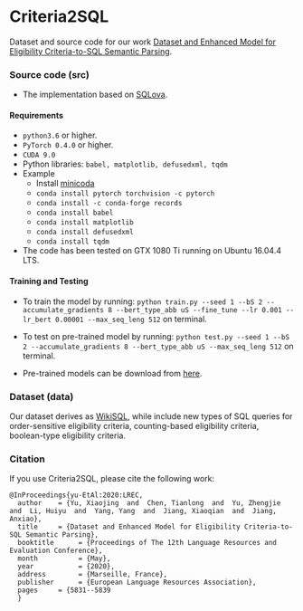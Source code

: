 
# Criteria2SQL

Dataset and source code for our work [Dataset and Enhanced Model for Eligibility Criteria-to-SQL Semantic Parsing](http://www.lrec-conf.org/proceedings/lrec2020/pdf/2020.lrec-1.714.pdf).

### Source code (src)
- The implementation based on [SQLova](https://github.com/naver/sqlova). 
#### Requirements
- `python3.6` or higher.
- `PyTorch 0.4.0` or higher.
- `CUDA 9.0`
- Python libraries: `babel, matplotlib, defusedxml, tqdm`
- Example
    - Install [minicoda](https://conda.io/miniconda.html)
    - `conda install pytorch torchvision -c pytorch`
    - `conda install -c conda-forge records`
    - `conda install babel` 
    - `conda install matplotlib`
    - `conda install defusedxml`
    - `conda install tqdm`
- The code has been tested on GTX 1080 Ti running on Ubuntu 16.04.4 LTS.

#### Training and Testing

- To train the model by running:
 `python train.py --seed 1 --bS 2 --accumulate_gradients 8 --bert_type_abb uS --fine_tune --lr 0.001 --lr_bert 0.00001 --max_seq_leng 512` on terminal.

- To test on pre-trained model by running:
 `python test.py --seed 1 --bS 2 --accumulate_gradients 8 --bert_type_abb uS --max_seq_leng 512` on terminal.

- Pre-trained models can be download from [here](https://github.com/xiaojingyu92/Criteria2SQL/releases). 

### Dataset (data)
Our dataset derives as [WikiSQL](https://github.com/salesforce/WikiSQL),  while include new types of SQL queries for order-sensitive eligibility criteria, counting-based eligibility criteria, boolean-type eligibility criteria.

###  Citation

If you use Criteria2SQL, please cite the following work:
```
@InProceedings{yu-EtAl:2020:LREC,
  author    = {Yu, Xiaojing  and  Chen, Tianlong  and  Yu, Zhengjie  and  Li, Huiyu  and  Yang, Yang  and  Jiang, Xiaoqian  and  Jiang, Anxiao},
  title     = {Dataset and Enhanced Model for Eligibility Criteria-to-SQL Semantic Parsing},
  booktitle      = {Proceedings of The 12th Language Resources and Evaluation Conference},
  month          = {May},
  year           = {2020},
  address        = {Marseille, France},
  publisher      = {European Language Resources Association},
  pages     = {5831--5839
  }
```
